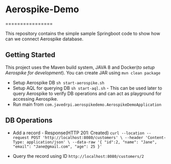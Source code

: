 # Aerospike-Demo
================

This repository contains the simple sample Springboot code to show how can we connect Aerospike database.

Getting Started
---------------
This project uses the Maven build system, JAVA 8 and Docker(*to setup Aerospike for development*). 
You can create JAR using `mvn clean package`

*   Setup Aerospike DB `sh start-aerospike.sh`
*   Setup AQL for querying DB `sh start-aql.sh` - This can be used later to query Aerospike to verify DB operations and can act as playground for accessing Aerospike.
*   Run main from `com.javedrpi.aerospikedemo.AerospikeDemoApplication`

DB Operations
-------------
* Add a record - Response(HTTP 201: Created)
`curl --location --request POST 'http://localhost:8080/customers' \
 --header 'Content-Type: application/json' \
 --data-raw '{
     "id":2,
     "name": "Jane",
     "email": "Jane@gmail.com",
     "age": 25
 }'`
 
 * Query the record using ID
 `http://localhost:8080/customers/2`
